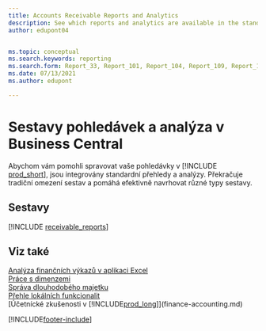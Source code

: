 ```yaml
---
title: Accounts Receivable Reports and Analytics
description: See which reports and analytics are available in the standard version of Business Central so that you can keep track of your accounts receivable.
author: edupont04


ms.topic: conceptual
ms.search.keywords: reporting
ms.search.form: Report_33, Report_101, Report_104, Report_109, Report_112, Report_120, Report_121, Report_129, Report_211, Report_1316
ms.date: 07/13/2021
ms.author: edupont

---
```

# Sestavy pohledávek a analýza v Business Central

Abychom vám pomohli spravovat vaše pohledávky v [!INCLUDE [prod_short](includes/prod_short.md)], jsou integrovány standardní přehledy a analýzy. Překračuje tradiční omezení sestav a pomáhá efektivně navrhovat různé typy sestavy.

## Sestavy
[!INCLUDE [receivable_reports](includes/receivable-reports-include.md)]


## Viz také

[Analýza finančních výkazů v aplikaci Excel](finance-analyze-excel.md)  
[Práce s dimenzemi](finance-dimensions.md)  
[Správa dlouhodobého majetku](fa-manage.md)  
[Přehle lokálních funkcionalit](about-localization.md)  
[Účetnícké zkušenosti v [!INCLUDE[prod_long](includes/prod_long.md)]](finance-accounting.md)


[!INCLUDE[footer-include](includes/footer-banner.md)]
